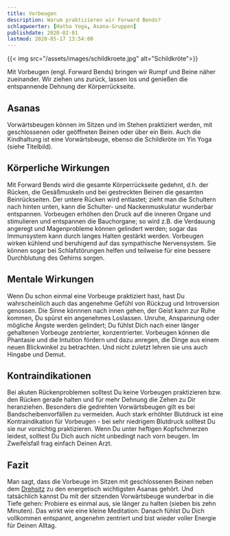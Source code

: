 ```yaml
---
title: Vorbeugen
description: Warum praktizieren wir Forward Bends?
schlagwoerter: [Hatha Yoga, Asana-Gruppen]
publishdate: 2020-02-01
lastmod: 2020-05-17 13:54:00
---
```


{{< img src="/assets/images/schildkroete.jpg" alt="Schildkröte">}}

Mit Vorbeugen (engl. Forward Bends) bringen wir Rumpf und Beine näher zueinander. Wir ziehen uns zurück, lassen los und genießen die entspannende Dehnung der Körperrückseite.

## Asanas

Vorwärtsbeugen können im Sitzen und im Stehen praktiziert werden, mit geschlossenen oder geöffneten Beinen oder über ein Bein. Auch die Kindhaltung ist eine Vorwärtsbeuge, ebenso die Schildkröte im Yin Yoga (siehe Titelbild).

## Körperliche Wirkungen

Mit Forward Bends wird die gesamte Körperrückseite gedehnt, d.h. der Rücken, die Gesäßmuskeln und bei gestreckten Beinen die gesamten Beinrückseiten. Der untere Rücken wird entlastet; zieht man die Schultern nach hinten unten, kann die Schulter- und Nackenmuskulatur wunderbar entspannen. Vorbeugen erhöhen den Druck auf die inneren Organe und stimulieren und entspannen die Bauchorgane; so wird z.B. die Verdauung angeregt und Magenprobleme können gelindert werden; sogar das Immunsystem kann durch langes Halten gestärkt werden. Vorbeugen wirken kühlend und beruhigend auf das sympathische Nervensystem. Sie können sogar bei Schlafstörungen helfen und teilweise für eine bessere Durchblutung des Gehirns sorgen.

## Mentale Wirkungen

Wenn Du schon einmal eine Vorbeuge praktiziert hast, hast Du wahrscheinlich auch das angenehme Gefühl von Rückzug und Introversion genossen. Die Sinne könnnen nach innen gehen, der Geist kann zur Ruhe kommen, Du spürst ein angenehmes Loslassen. Unruhe, Anspannung oder mögliche Ängste werden gelindert; Du fühlst Dich nach einer länger gehaltenen Vorbeuge zentrierter, konzentrierter. Vorbeugen können die Phantasie und die Intuition fördern und dazu anregen, die Dinge aus einem neuen Blickwinkel zu betrachten. Und nicht zuletzt lehren sie uns auch Hingabe und Demut.

## Kontraindikationen

Bei akuten Rückenproblemen solltest Du keine Vorbeugen praktizieren bzw. den Rücken gerade halten und für mehr Dehnung die Zehen zu Dir heranziehen. Besonders die gedrehten Vorwärtsbeugen gilt es bei Bandscheibenvorfällen zu vermeiden. Auch stark erhöhter Blutdruck ist eine Kontraindikation für Vorbeugen - bei sehr niedrigem Blutdruck solltest Du sie nur vorsichtig praktizieren. Wenn Du unter heftigen Kopfschmerzen leidest, solltest Du Dich auch nicht unbedingt nach vorn beugen. Im Zweifelsfall frag einfach Deinen Arzt.

## Fazit

Man sagt, dass die Vorbeuge im Sitzen mit geschlossenen Beinen neben dem [Drehsitz][1] zu den energetisch wichtigsten Asanas gehört. Und tatsächlich kannst Du mit der sitzenden Vorwärtsbeuge wunderbar in die Tiefe gehen: Probiere es einmal aus, sie länger zu halten (sieben bis zehn Minuten). Das wirkt wie eine kleine Meditation: Danach fühlst Du Dich vollkommen entspannt, angenehm zentriert und bist wieder voller Energie für Deinen Alltag.

[1]: /artikel/2020/drehhaltungen/